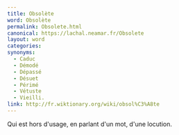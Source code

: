 ```yaml
---
title: Obsolète
word: Obsolète
permalink: Obsolete.html
canonical: https://lachal.neamar.fr/Obsolete
layout: word
categories:
synonyms:
  - Caduc
  - Démodé
  - Dépassé
  - Désuet
  - Périmé
  - Vétuste
  - Vieilli.
link: http://fr.wiktionary.org/wiki/obsol%C3%A8te
---
```


Qui est hors d'usage, en parlant d'un mot, d'une locution.

